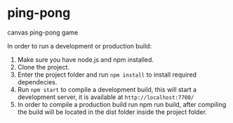 # ping-pong
canvas ping-pong game

In order to run a development or production build:

1. Make sure you have node.js and npm installed.
2. Clone the project.
3. Enter the project folder and run `npm install` to install required dependecies.
4. Run `npm start` to compile a development build, this will start a development server, it is available at `http://localhost:7700/`
5. In order to compile a production build run npm run build, after compiling the build will be located in the dist folder inside the project folder.

